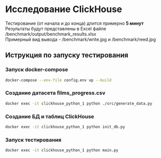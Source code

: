 # Исследование ClickHouse
Тестирование (от начала и до конца) длится примерно **5 минут**  
Результаты будут представлены в Excel файле /benchmark/output/benchmark_results.xlsx  
Примерный вид вывода - /benchmark/write.jpg и /benchmark/reed.jpg  
## Иструкция по запуску тестирования
### Запуск docker-compose

```sh
docker-compose --env-file config.env up --build
```

### Создание датасета films_progress.csv

```sh
docker exec -it clickhouse_python_1 python ./src/generate_data.py
```

### Создание БД и таблиц ClickHouse

```sh
docker exec -it clickhouse_python_1 python init_db.py
```

### Запуск тестирования

```sh
docker exec -it clickhouse_python_1 python main.py
```
